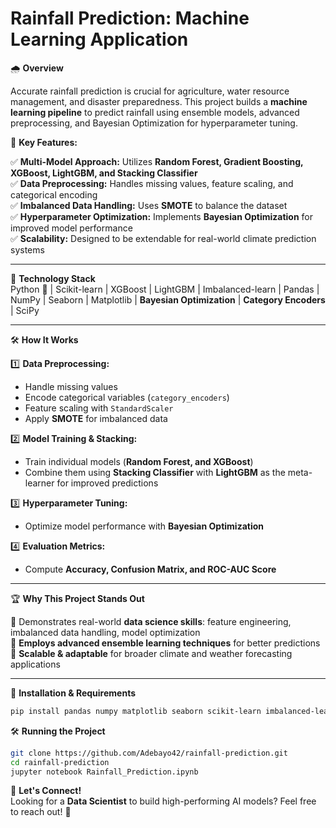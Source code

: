 # Rainfall Prediction: Machine Learning Application

🌧️ **Overview**

Accurate rainfall prediction is crucial for agriculture, water resource management, and disaster preparedness. This project builds a **machine learning pipeline** to predict rainfall using ensemble models, advanced preprocessing, and Bayesian Optimization for hyperparameter tuning.

📌 **Key Features:**

✅ **Multi-Model Approach:** Utilizes **Random Forest, Gradient Boosting, XGBoost, LightGBM, and Stacking Classifier**  
✅ **Data Preprocessing:** Handles missing values, feature scaling, and categorical encoding  
✅ **Imbalanced Data Handling:** Uses **SMOTE** to balance the dataset  
✅ **Hyperparameter Optimization:** Implements **Bayesian Optimization** for improved model performance  
✅ **Scalability:** Designed to be extendable for real-world climate prediction systems  

---

🔧 **Technology Stack**  
Python 🐍 | Scikit-learn | XGBoost | LightGBM | Imbalanced-learn | Pandas | NumPy | Seaborn | Matplotlib | **Bayesian Optimization** | **Category Encoders** | SciPy

---

🛠 **How It Works**

1️⃣ **Data Preprocessing:**  
   - Handle missing values  
   - Encode categorical variables (`category_encoders`)  
   - Feature scaling with `StandardScaler`  
   - Apply **SMOTE** for imbalanced data  

2️⃣ **Model Training & Stacking:**  
   - Train individual models (**Random Forest, and XGBoost**)  
   - Combine them using **Stacking Classifier** with **LightGBM** as the meta-learner for improved predictions  

3️⃣ **Hyperparameter Tuning:**  
   - Optimize model performance with **Bayesian Optimization**  
   
4️⃣ **Evaluation Metrics:**  
   - Compute **Accuracy, Confusion Matrix, and ROC-AUC Score**  

---

🏆 **Why This Project Stands Out**

🔹 Demonstrates real-world **data science skills**: feature engineering, imbalanced data handling, model optimization  
🔹 **Employs advanced ensemble learning techniques** for better predictions  
🔹 **Scalable & adaptable** for broader climate and weather forecasting applications  

---

🚀 **Installation & Requirements**
```bash
pip install pandas numpy matplotlib seaborn scikit-learn imbalanced-learn xgboost lightgbm bayesian-optimization category_encoders scipy
```

🛠 **Running the Project**
```bash
git clone https://github.com/Adebayo42/rainfall-prediction.git
cd rainfall-prediction
jupyter notebook Rainfall_Prediction.ipynb
```

📢 **Let's Connect!**  
Looking for a **Data Scientist** to build high-performing AI models? Feel free to reach out! 🚀

